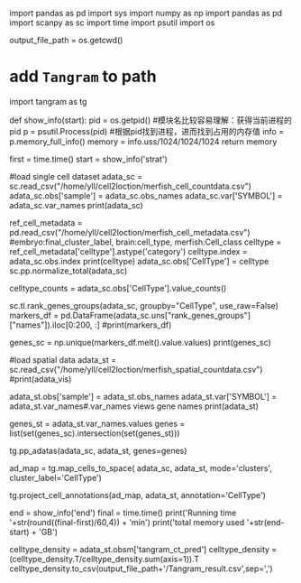 import pandas as pd
import sys
import numpy as np
import pandas as pd
import scanpy as sc
import time
import psutil
import os

output_file_path = os.getcwd()
# add `Tangram` to path
import tangram as tg

def show_info(start):
    pid = os.getpid()
    #模块名比较容易理解：获得当前进程的pid
    p = psutil.Process(pid)
    #根据pid找到进程，进而找到占用的内存值
    info = p.memory_full_info()
    memory = info.uss/1024/1024/1024
    return memory

first = time.time()
start = show_info('strat')

#load single cell dataset
adata_sc = sc.read_csv("/home/yll/cell2loction/merfish_cell_countdata.csv")
adata_sc.obs['sample'] = adata_sc.obs_names
adata_sc.var['SYMBOL'] = adata_sc.var_names
print(adata_sc)

ref_cell_metadata = pd.read_csv("/home/yll/cell2loction/merfish_cell_metadata.csv")
#embryo:final_cluster_label, brain:cell_type, merfish:Cell_class
celltype = ref_cell_metadata['celltype'].astype('category')
celltype.index = adata_sc.obs.index
print(celltype)
adata_sc.obs['CellType'] = celltype
sc.pp.normalize_total(adata_sc)

celltype_counts = adata_sc.obs['CellType'].value_counts()

sc.tl.rank_genes_groups(adata_sc, groupby="CellType", use_raw=False)
markers_df = pd.DataFrame(adata_sc.uns["rank_genes_groups"]["names"]).iloc[0:200, :]
#print(markers_df)

genes_sc = np.unique(markers_df.melt().value.values)
print(genes_sc)

#load spatial data
adata_st = sc.read_csv("/home/yll/cell2loction/merfish_spatial_countdata.csv")
#print(adata_vis)

adata_st.obs['sample'] = adata_st.obs_names
adata_st.var['SYMBOL'] = adata_st.var_names#.var_names views gene names
print(adata_st)

genes_st = adata_st.var_names.values
genes = list(set(genes_sc).intersection(set(genes_st)))

tg.pp_adatas(adata_sc, adata_st, genes=genes)

ad_map = tg.map_cells_to_space(
                   adata_sc,
                   adata_st,
                   mode='clusters',
                   cluster_label='CellType')

tg.project_cell_annotations(ad_map, adata_st, annotation='CellType')

end = show_info('end')
final = time.time()
print('Running time '+str(round((final-first)/60,4)) + 'min')
print('total memory used '+str(end-start) + 'GB')

celltype_density = adata_st.obsm['tangram_ct_pred']
celltype_density = (celltype_density.T/celltype_density.sum(axis=1)).T
celltype_density.to_csv(output_file_path+'/Tangram_result.csv',sep=',')
